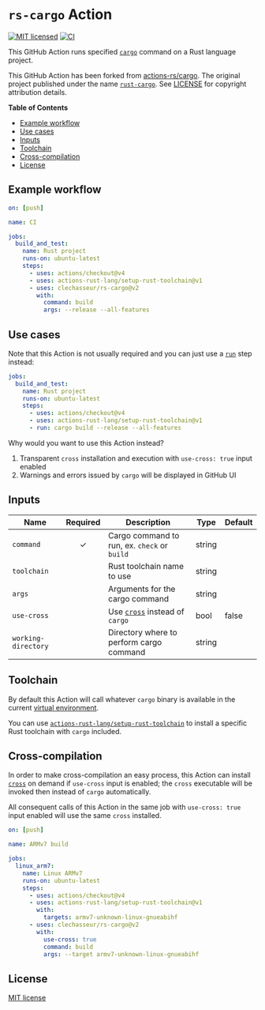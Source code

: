 # `rs-cargo` Action

[![MIT licensed](https://img.shields.io/badge/license-MIT-blue.svg)](LICENSE)
[![CI](https://github.com/clechasseur/rs-cargo/actions/workflows/ci.yml/badge.svg?branch=main&event=push)](https://github.com/clechasseur/rs-cargo/actions/workflows/ci.yml)

This GitHub Action runs specified [`cargo`](https://github.com/rust-lang/cargo)
command on a Rust language project.

This GitHub Action has been forked from [actions-rs/cargo](https://github.com/actions-rs/cargo). The original project published under the name [`rust-cargo`](https://github.com/marketplace/actions/rust-cargo). See [LICENSE](LICENSE) for copyright attribution details.

**Table of Contents**

* [Example workflow](#example-workflow)
* [Use cases](#use-cases)
* [Inputs](#inputs)
* [Toolchain](#toolchain)
* [Cross-compilation](#cross-compilation)
* [License](#license)

## Example workflow

```yaml
on: [push]

name: CI

jobs:
  build_and_test:
    name: Rust project
    runs-on: ubuntu-latest
    steps:
      - uses: actions/checkout@v4
      - uses: actions-rust-lang/setup-rust-toolchain@v1
      - uses: clechasseur/rs-cargo@v2
        with:
          command: build
          args: --release --all-features
```

## Use cases

Note that this Action is not usually required
and you can just use a [`run`](https://help.github.com/en/actions/reference/workflow-syntax-for-github-actions#jobsjob_idstepsrun)
step instead:

```yaml
jobs:
  build_and_test:
    name: Rust project
    runs-on: ubuntu-latest
    steps:
      - uses: actions/checkout@v4
      - uses: actions-rust-lang/setup-rust-toolchain@v1
      - run: cargo build --release --all-features
```

Why would you want to use this Action instead?

1. Transparent `cross` installation and execution with `use-cross: true` input enabled
2. Warnings and errors issued by `cargo` will be displayed in GitHub UI

## Inputs

| Name                | Required | Description                                                         | Type   | Default |
| --------------------| :------: | --------------------------------------------------------------------| ------ | --------|
| `command`           | ✓        | Cargo command to run, ex. `check` or `build`                        | string |         |
| `toolchain`         |          | Rust toolchain name to use                                          | string |         |
| `args`              |          | Arguments for the cargo command                                     | string |         |     
| `use-cross`         |          | Use [`cross`](https://github.com/cross-rs/cross) instead of `cargo` | bool   | false   |
| `working-directory` |          | Directory where to perform cargo command                            | string |         |

## Toolchain

By default this Action will call whatever `cargo` binary is available
in the current [virtual environment](https://help.github.com/en/articles/software-in-virtual-environments-for-github-actions).

You can use [`actions-rust-lang/setup-rust-toolchain`](https://github.com/actions-rust-lang/setup-rust-toolchain)
to install a specific Rust toolchain with `cargo` included.

## Cross-compilation

In order to make cross-compilation an easy process,
this Action can install [`cross`](https://github.com/cross-rs/cross)
on demand if `use-cross` input is enabled; the `cross` executable will be invoked
then instead of `cargo` automatically.

All consequent calls of this Action in the same job
with `use-cross: true` input enabled will use the same `cross` installed.

```yaml
on: [push]

name: ARMv7 build

jobs:
  linux_arm7:
    name: Linux ARMv7
    runs-on: ubuntu-latest
    steps:
      - uses: actions/checkout@v4
      - uses: actions-rust-lang/setup-rust-toolchain@v1
        with:
          targets: armv7-unknown-linux-gnueabihf
      - uses: clechasseur/rs-cargo@v2
        with:
          use-cross: true
          command: build
          args: --target armv7-unknown-linux-gnueabihf
```

## License

[MIT license](LICENSE)
